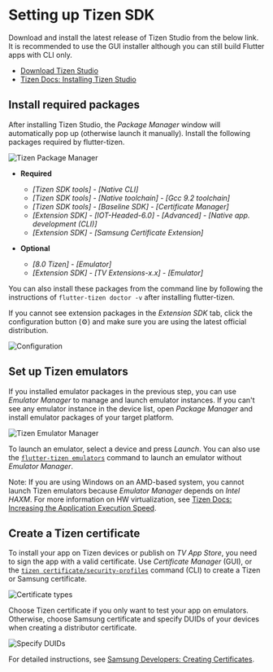 # Setting up Tizen SDK

Download and install the latest release of Tizen Studio from the below link. It is recommended to use the GUI installer although you can still build Flutter apps with CLI only.

- [Download Tizen Studio](https://developer.tizen.org/development/tizen-studio/download)
- [Tizen Docs: Installing Tizen Studio](https://docs.tizen.org/application/tizen-studio/setup/install-sdk)

## Install required packages

After installing Tizen Studio, the _Package Manager_ window will automatically pop up (otherwise launch it manually). Install the following packages required by flutter-tizen.

![Tizen Package Manager](images/package-manager.png)

- **Required**
  - _[Tizen SDK tools] - [Native CLI]_
  - _[Tizen SDK tools] - [Native toolchain] - [Gcc 9.2 toolchain]_
  - _[Tizen SDK tools] - [Baseline SDK] - [Certificate Manager]_
  - _[Extension SDK] - [IOT-Headed-6.0] - [Advanced] - [Native app. development (CLI)]_
  - _[Extension SDK] - [Samsung Certificate Extension]_

- **Optional**
  - _[8.0 Tizen] - [Emulator]_
  - _[Extension SDK] - [TV Extensions-x.x] - [Emulator]_

You can also install these packages from the command line by following the instructions of `flutter-tizen doctor -v` after installing flutter-tizen.

If you cannot see extension packages in the _Extension SDK_ tab, click the configuration button (⚙️) and make sure you are using the latest official distribution.

![Configuration](images/package-manager-configuration.png)

## Set up Tizen emulators

If you installed emulator packages in the previous step, you can use _Emulator Manager_ to manage and launch emulator instances. If you can't see any emulator instance in the device list, open _Package Manager_ and install emulator packages of your target platform.

![Tizen Emulator Manager](images/emulator-manager.png)

To launch an emulator, select a device and press _Launch_. You can also use the [`flutter-tizen emulators`](commands.md#emulators) command to launch an emulator without _Emulator Manager_.

Note: If you are using Windows on an AMD-based system, you cannot launch Tizen emulators because _Emulator Manager_ depends on _Intel HAXM_. For more information on HW virtualization, see [Tizen Docs: Increasing the Application Execution Speed](https://docs.tizen.org/application/tizen-studio/common-tools/emulator/#increasing-the-application-execution-speed).

## Create a Tizen certificate

To install your app on Tizen devices or publish on _TV App Store_, you need to sign the app with a valid certificate. Use _Certificate Manager_ (GUI), or the [`tizen certificate/security-profiles`](https://docs.tizen.org/application/tizen-studio/common-tools/command-line-interface) command (CLI) to create a Tizen or Samsung certificate.

![Certificate types](images/certificate-types.png)

Choose Tizen certificate if you only want to test your app on emulators. Otherwise, choose Samsung certificate and specify DUIDs of your devices when creating a distributor certificate.

![Specify DUIDs](images/certificate-enter-duid.png)

For detailed instructions, see [Samsung Developers: Creating Certificates](https://developer.samsung.com/smarttv/develop/getting-started/setting-up-sdk/creating-certificates.html).
